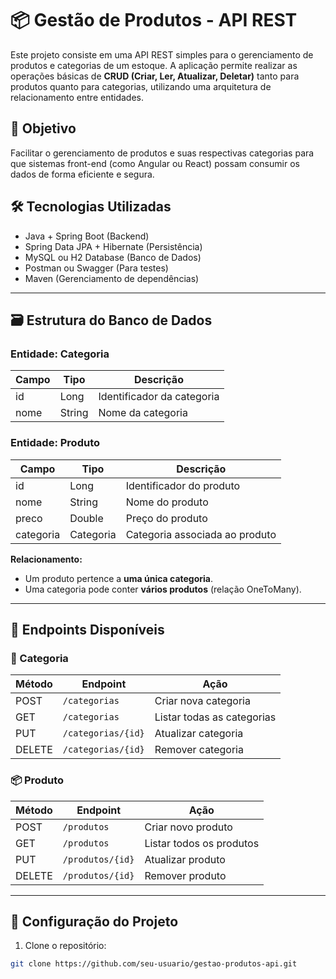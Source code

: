 # 📦 Gestão de Produtos - API REST

Este projeto consiste em uma API REST simples para o gerenciamento de produtos e categorias de um estoque. A aplicação permite realizar as operações básicas de **CRUD (Criar, Ler, Atualizar, Deletar)** tanto para produtos quanto para categorias, utilizando uma arquitetura de relacionamento entre entidades.

## 🚀 Objetivo

Facilitar o gerenciamento de produtos e suas respectivas categorias para que sistemas front-end (como Angular ou React) possam consumir os dados de forma eficiente e segura.

## 🛠️ Tecnologias Utilizadas

- Java + Spring Boot (Backend)
- Spring Data JPA + Hibernate (Persistência)
- MySQL ou H2 Database (Banco de Dados)
- Postman ou Swagger (Para testes)
- Maven (Gerenciamento de dependências)

---

## 🗃️ Estrutura do Banco de Dados

### Entidade: Categoria

| Campo  | Tipo   | Descrição                    |
|--------|--------|------------------------------|
| id     | Long   | Identificador da categoria   |
| nome   | String | Nome da categoria            |

### Entidade: Produto

| Campo     | Tipo      | Descrição                        |
|-----------|-----------|----------------------------------|
| id        | Long      | Identificador do produto         |
| nome      | String    | Nome do produto                  |
| preco     | Double    | Preço do produto                 |
| categoria | Categoria | Categoria associada ao produto   |

**Relacionamento:**

- Um produto pertence a **uma única categoria**.  
- Uma categoria pode conter **vários produtos** (relação OneToMany).

---

## 🧪 Endpoints Disponíveis

### 📁 Categoria

| Método | Endpoint           | Ação                        |
|--------|--------------------|-----------------------------|
| POST   | `/categorias`      | Criar nova categoria        |
| GET    | `/categorias`      | Listar todas as categorias  |
| PUT    | `/categorias/{id}` | Atualizar categoria         |
| DELETE | `/categorias/{id}` | Remover categoria           |

### 📦 Produto

| Método | Endpoint          | Ação                        |
|--------|-------------------|-----------------------------|
| POST   | `/produtos`       | Criar novo produto          |
| GET    | `/produtos`       | Listar todos os produtos    |
| PUT    | `/produtos/{id}`  | Atualizar produto           |
| DELETE | `/produtos/{id}`  | Remover produto             |

---

## 🧰 Configuração do Projeto

1. Clone o repositório:

```bash
git clone https://github.com/seu-usuario/gestao-produtos-api.git
